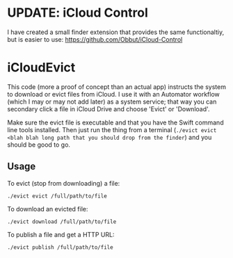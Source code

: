 # UPDATE: iCloud Control

I have created a small finder extension that provides the same functionaltiy, but is easier to use: https://github.com/Obbut/iCloud-Control

# iCloudEvict
This code (more a proof of concept than an actual app) instructs the system to download or evict files from iCloud. I use it with an Automator workflow (which I may or may not add later) as a system service; that way you can secondary click a file in iCloud Drive and choose 'Evict' or 'Download'.

Make sure the evict file is executable and that you have the Swift command line tools installed. Then just run the thing from a terminal (`./evict evict <blah blah long path that you should drop from the finder`) and you should be good to go.

## Usage

To evict (stop from downloading) a file:

`./evict evict /full/path/to/file`

To download an evicted file:

`./evict download /full/path/to/file`

To publish a file and get a HTTP URL:

`./evict publish /full/path/to/file`
